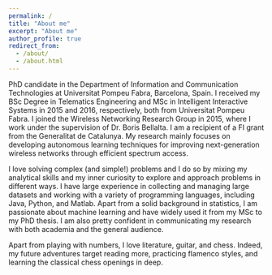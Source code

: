 ```yaml
---
permalink: /
title: "About me"
excerpt: "About me"
author_profile: true
redirect_from: 
  - /about/
  - /about.html
---
```


PhD candidate in the Department of Information and Communication Technologies at Universitat Pompeu Fabra, Barcelona, Spain. I received my BSc Degree in Telematics Engineering and MSc in Intelligent Interactive Systems in 2015 and 2016, respectively, both from Universitat Pompeu Fabra. I joined the Wireless Networking Research Group in 2015, where I work under the supervision of Dr. Boris Bellalta. I am a recipient of a FI grant from the Generalitat de Catalunya. My research mainly focuses on developing autonomous learning techniques for improving next-generation wireless networks through efficient spectrum access.

I love solving complex (and simple!) problems and I do so by mixing my analytical skills and my inner curiosity to explore and approach problems in different ways. I have large experience in collecting and managing large datasets and working with a variety of programming languages, including Java, Python, and Matlab. Apart from a solid background in statistics, I am passionate about machine learning and have widely used it from my MSc to my PhD thesis. I am also pretty confident in communicating my research with both academia and the general audience.

Apart from playing with numbers, I love literature, guitar, and chess. Indeed, my future adventures target reading more, practicing flamenco styles, and learning the classical chess openings in deep.